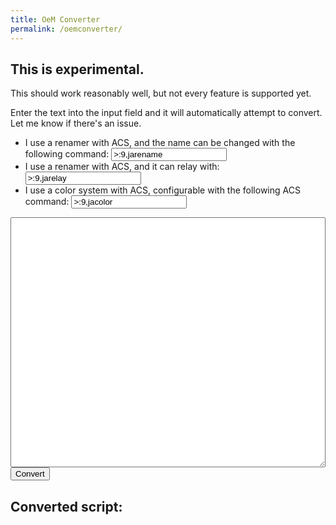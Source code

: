 ```yaml
---
title: OeM Converter
permalink: /oemconverter/
---
```


## This is experimental.
This should work reasonably well, but not every feature is supported yet.

Enter the text into the input field and it will automatically attempt to convert.
Let me know if there's an issue.


<script type="text/javascript" src="https://unpkg.com/jquery@3.6.0/dist/jquery.js"></script>
<script type="text/javascript">
function convert_code() {
  acs_code = $('#beep').val().replace(/\\\n/g, '') + '\n';
  oem_code = '';

  var in_block = 0;
  var in_rule = 0;

  function prefix() {
    let ret = '';
    for (let i = 0; i < in_block; i++) ret += '  ';
    return ret;
  }

  function prefixify(func) {
    return function(n) {
      return prefix() + func(n);
    }
  }
  function stringify(n) {
    if ( ( n[0] == '"' && n[n.length-1] == '"' ) || ( n[0] == "'" && n[n.length-1] == "'" ) ) {
      n = n.substr(1,n.length-2); n = n.replace(/"/g, '\\"');
    }
    return `"${n}"`;
  }
  function stringify_var(n) {
    if ( n.match(/^([0-9]+\.?)[0-9]*$/) == null )
      return stringify(n);
    else
      return n;
  }


  function dec_block() {
    in_block--;
    oem_code += prefix() + 'end\n';
  }

  var regexes = [
    / +/,
    n => '',
  
    /"([^"]|\""]*)"/,
    n => n[0],
  
    /\n *\n/,
    function(n) {
      if (in_block > 0) {
        in_block--;
        return '\nend\n\n';
      } else return '\n\n'
    },
  
    /\n/,
    n => n[0],
  
    /#.*/,
    n => "// " + n[0].substring(1),
  
    /mode +([a-zA-Z0-9=_ -]*) +\((.*)\)(.*)/,
    function(n) {
      var ret = `button ${n[1].replace(/ /g, '')}\n`;
      for (let button of n[2].matchAll(/ *([a-zA-Z0-9_ ]*) *= *\d[^;]*;/g)) {
        ret += `    option \"${button[1]}\"\n`;
      }
      ret += "end\n";

      return ret;
    },
  
    /action *\(([a-zA-Z0-9=_ -]*) *= *([a-zA-Z0-9=_-]*)\)\.\.\./,
    function(n) {
      var ret = `on ${n[1].replace(/ /g, '')} = ${stringify(n[2])}`;
      in_block++;
      return ret;
    },
  
    /rule *\(([a-zA-Z0-9=_ -]*) *= *([a-zA-Z0-9=_-]*)\)\.\.\. *\n/,
    function(n) {
      var ret = `when ${n[1].replace(/ /g, '')} = ${stringify(n[2])}\n`;
      if ( in_block ) dec_block();

      in_block++;
      in_rule = 1;
      return ret;
    },
  
    new RegExp(` *(say${$('#acs_renamer_set').val()}) (.*)`),
    prefixify(n => `set wearer_name=${n[2]}${prefix()}set manufacturer=`),
  
    new RegExp(` *(say${$('#acs_renamer_say').val()}) (.*)`),
    prefixify(n => `say ${n[2]}`),
  
    new RegExp(` *(say${$('#acs_color').val()}) (.*)`),
    prefixify(n => `set color=${n[2]}`),
  
    / *([^:\n]*?):(.*)/,
    prefixify(function(n) {
      switch (n[1]) {
        case "self":
          return `think "${stringify(n[2])}"`;
        case "say":
          return `${n[1]} "${stringify(n[2])}"`;
        case "wait":
          return `wait ${n[2]}`;
        case "speechname":
          return `set wearer_name=${stringify_var(n[2])}`;
        default:
          console.log(n);
          return `#Unknown: ${n[0]}`
      }
    }),
  ];
  var rebuilds = regexes.filter((v,i) => i % 2 == 1);
  regexes = regexes.filter((v,i) => i % 2 == 0)
  var orig_acs_code = acs_code;

  while (acs_code != '') {
    if (in_rule) {
      line = acs_code.match(/.*\n/)[0];
      if (line.trim() == '') {
        oem_code += 'end\n';
        in_block--;
        in_rule = 0;
      } else {
        acs_code = acs_code.substring(line.length);
        oem_code += `  rule "${line.trim()}"\n`
        continue;
      }
    }

    earliest_match = -1;
    earliest_index = -1;
    for (var i in regexes) {
      match = acs_code.match(regexes[i]);
      if (match != null && (earliest_index == -1 || earliest_match.index > match.index)) {
        earliest_index = i;
        earliest_match = match;
      }
    }

    if (earliest_index >= 0 && earliest_match.index != 0) {
      var line_no = Array.from(orig_acs_code.substr(0, orig_acs_code.indexOf(acs_code)).matchAll('\n')).length+1;
      oem_code += '\n### UNHANDLED ###\nLine number: ' + line_no + '\n' +  acs_code.substring(0, earliest_match.index);
      acs_code = '';
    }
    if (earliest_index == -1) {
      oem_code += '\n### UNFOUND ###\n' + acs_code;
      acs_code = '';
    } else {
      let new_text = rebuilds[earliest_index](earliest_match);
      oem_code += /*`[[${earliest_index}]]` +*/ new_text;
      acs_code = acs_code.substring(earliest_match[0].length);
    }
  }

  while (in_block > 0) {
    dec_block();
  }

  $('#boop').text(oem_code);
}
      
$(function() {
    $('#beep').change(convert_code);
    convert_code();
});
</script>


<ul>
    <li>I use a renamer with ACS, and the name can be changed with the following command: <input type="text" id="acs_renamer_set" value=">:9,jarename" /></li>
    <li>I use a renamer with ACS, and it can relay with: <input type="text" id="acs_renamer_say" value=">:9,jarelay" /></li>
    <li>I use a color system with ACS, configurable with the following ACS command: <input type="text" id="acs_color" value=">:9,jacolor" /></li>
</ul>
<textarea style="width: 100%;height: 30em;" id="beep">
</textarea>
<input type="button" click="convert_code" value="Convert" />

<h2>
Converted script:
</h2>
<pre id="boop"></pre>
